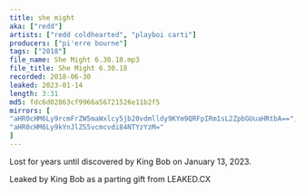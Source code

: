 ```yaml
---
title: she might
aka: ["redd"]
artists: ["redd coldhearted", "playboi carti"]
producers: ["pi'erre bourne"]
tags: ["2018"]
file_name: She Might 6.30.18.mp3
file_title: She Might 6.30.18
recorded: 2018-06-30
leaked: 2023-01-14
length: 3:31
md5: fdc6d02863cf9966a56721526e11b2f5
mirrors: [
"aHR0cHM6Ly9rcmFrZW5maWxlcy5jb20vdmlldy9KYm9QRFpIRm1sL2ZpbGUuaHRtbA==",
"aHR0cHM6Ly9kYnJlZS5vcmcvdi84NTYzYzM="
]
---
```

Lost for years until discovered by King Bob on January 13, 2023.

Leaked by King Bob as a parting gift from LEAKED.CX
